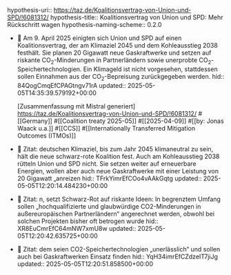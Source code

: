 hypothesis-uri:: https://taz.de/Koalitionsvertrag-von-Union-und-SPD/!6081312/
hypothesis-title:: Koalitionsvertrag von Union und SPD: Mehr Rückschritt wagen
hypothesis-naming-scheme:: 0.2.0

- 📝 Am 9. April 2025 einigten sich Union und SPD auf einen Koalitionsvertrag, der am Klimaziel 2045 und dem Kohleausstieg 2038 festhält. Sie planen 20 Gigawatt neue Gaskraftwerke und setzen auf riskante CO<sub>2</sub>-Minderungen in Partnerländern sowie unerprobte CO<sub>2</sub>-Speichertechnologien. Ein Klimageld ist nicht vorgesehen, stattdessen sollen Einnahmen aus der CO<sub>2</sub>-Bepreisung zurückgegeben werden.
  hid:: 84QogCmqEfCPAGtngv71rA
  updated:: 2025-05-05T14:35:39.579192+00:00
  
  [Zusammenfassung mit Mistral generiert]
  https://taz.de/Koalitionsvertrag-von-Union-und-SPD/!6081312/ #[[Germany]] #[[Coalition treaty 2025-05]] #[[2025-04-09]] #[[by: Jonas Waack u.a.]] #[[CCS]] #[[Internationally Transferred Mitigation Outcomes (ITMOs)]]
- 📌 Zitat: deutschen Klimaziel, bis zum Jahr 2045 klimaneutral zu sein, hält die neue schwarz-rote Koalition fest. Auch am Kohleausstieg 2038 rütteln Union und SPD nicht. Sie setzen weiter auf erneuerbare Energien, wollen aber auch neue Gaskraftwerke mit einer Leistung von 20 Gigawatt „anreizen
  hid:: TFrkYimrEfCOo4vAAkGqtg
  updated:: 2025-05-05T12:20:14.484230+00:00
- 📌 Zitat: n, setzt Schwarz-Rot auf riskante Ideen: In begrenztem Umfang sollen „hochqualifizierte und glaubwürdige CO2-Minderungen in außereuropäischen Partnerländern“ angerechnet werden, obwohl bei solchen Projekten bisher oft betrogen wurde
  hid:: XR8EuCmrEfC64mNW7xmU8w
  updated:: 2025-05-05T12:20:42.635725+00:00
- 📌 Zitat: dem seien CO2-Speichertechnologien „unerlässlich“ und sollen auch bei Gaskraftwerken Einsatz finden
  hid:: YqH34imrEfCZdzeIT7jiJg
  updated:: 2025-05-05T12:20:51.858500+00:00